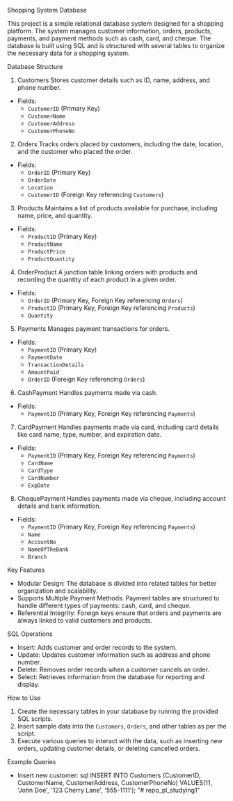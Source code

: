  Shopping System Database

This project is a simple relational database system designed for a shopping platform. The system manages customer information, orders, products, payments, and payment methods such as cash, card, and cheque. The database is built using SQL and is structured with several tables to organize the necessary data for a shopping system.

 Database Structure

1. Customers
Stores customer details such as ID, name, address, and phone number.
- Fields:
  - `CustomerID` (Primary Key)
  - `CustomerName`
  - `CustomerAddress`
  - `CustomerPhoneNo`

2. Orders
Tracks orders placed by customers, including the date, location, and the customer who placed the order.
- Fields:
  - `OrderID` (Primary Key)
  - `OrderDate`
  - `Location`
  - `CustomerID` (Foreign Key referencing `Customers`)

3. Products
Maintains a list of products available for purchase, including name, price, and quantity.
- Fields:
  - `ProductID` (Primary Key)
  - `ProductName`
  - `ProductPrice`
  - `ProductQuantity`

4. OrderProduct
A junction table linking orders with products and recording the quantity of each product in a given order.
- Fields:
  - `OrderID` (Primary Key, Foreign Key referencing `Orders`)
  - `ProductID` (Primary Key, Foreign Key referencing `Products`)
  - `Quantity`

5. Payments
Manages payment transactions for orders.
- Fields:
  - `PaymentID` (Primary Key)
  - `PaymentDate`
  - `TransactionDetails`
  - `AmountPaid`
  - `OrderID` (Foreign Key referencing `Orders`)

6. CashPayment
Handles payments made via cash.
- Fields:
  - `PaymentID` (Primary Key, Foreign Key referencing `Payments`)

 7. CardPayment
Handles payments made via card, including card details like card name, type, number, and expiration date.
- Fields:
  - `PaymentID` (Primary Key, Foreign Key referencing `Payments`)
  - `CardName`
  - `CardType`
  - `CardNumber`
  - `ExpDate`

 8. ChequePayment
Handles payments made via cheque, including account details and bank information.
- Fields:
  - `PaymentID` (Primary Key, Foreign Key referencing `Payments`)
  - `Name`
  - `AccountNo`
  - `NameOfTheBank`
  - `Branch`

 Key Features

- Modular Design: The database is divided into related tables for better organization and scalability.
- Supports Multiple Payment Methods: Payment tables are structured to handle different types of payments: cash, card, and cheque.
- Referential Integrity: Foreign keys ensure that orders and payments are always linked to valid customers and products.
  
 SQL Operations

- Insert: Adds customer and order records to the system.
- Update: Updates customer information such as address and phone number.
- Delete: Removes order records when a customer cancels an order.
- Select: Retrieves information from the database for reporting and display.

 How to Use

1. Create the necessary tables in your database by running the provided SQL scripts.
2. Insert sample data into the `Customers`, `Orders`, and other tables as per the script.
3. Execute various queries to interact with the data, such as inserting new orders, updating customer details, or deleting cancelled orders.

 Example Queries

- Insert new customer:
  sql
  INSERT INTO Customers (CustomerID, CustomerName, CustomerAddress, CustomerPhoneNo)
  VALUES(11, 'John Doe', '123 Cherry Lane', '555-1111');
"# repo_pl_studying1" 
